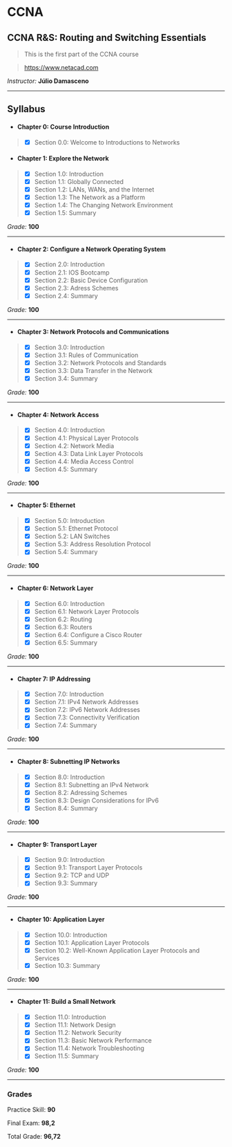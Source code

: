 # CCNA
## CCNA R&S: Routing and Switching Essentials
> This is the first part of the CCNA course

> https://www.netacad.com

*Instructor:* **Júlio Damasceno**

---

## Syllabus

* #### Chapter 0: Course Introduction
> - [x] Section 0.0: Welcome to Introductions to Networks

* #### Chapter 1: Explore the Network
> - [x] Section 1.0: Introduction
> - [x] Section 1.1: Globally Connected
> - [x] Section 1.2: LANs, WANs, and the Internet
> - [x] Section 1.3: The Network as a Platform
> - [x] Section 1.4: The Changing Network Environment
> - [x] Section 1.5: Summary

*Grade:* **100**

---

* #### Chapter 2: Configure a Network Operating System
> - [x] Section 2.0: Introduction
> - [x] Section 2.1: IOS Bootcamp
> - [x] Section 2.2: Basic Device Configuration
> - [x] Section 2.3: Adress Schemes
> - [x] Section 2.4: Summary

*Grade:* **100**

---

* #### Chapter 3: Network Protocols and Communications
> - [x] Section 3.0: Introduction
> - [x] Section 3.1: Rules of Communication
> - [x] Section 3.2: Network Protocols and Standards
> - [x] Section 3.3: Data Transfer in the Network
> - [x] Section 3.4: Summary

*Grade:* **100**

---

* #### Chapter 4: Network Access
> - [x] Section 4.0: Introduction
> - [x] Section 4.1: Physical Layer Protocols
> - [x] Section 4.2: Network Media
> - [x] Section 4.3: Data Link Layer Protocols
> - [x] Section 4.4: Media Access Control
> - [x] Section 4.5: Summary

*Grade:* **100**

---

* #### Chapter 5: Ethernet
> - [x] Section 5.0: Introduction
> - [x] Section 5.1: Ethernet Protocol
> - [x] Section 5.2: LAN Switches
> - [x] Section 5.3: Address Resolution Protocol
> - [x] Section 5.4: Summary

*Grade:* **100**

---

* #### Chapter 6: Network Layer
> - [x] Section 6.0: Introduction
> - [x] Section 6.1: Network Layer Protocols
> - [x] Section 6.2: Routing
> - [x] Section 6.3: Routers
> - [x] Section 6.4: Configure a Cisco Router
> - [x] Section 6.5: Summary

*Grade:* **100**

---

* #### Chapter 7: IP Addressing
> - [x] Section 7.0: Introduction
> - [x] Section 7.1: IPv4 Network Addresses
> - [x] Section 7.2: IPv6 Network Addresses
> - [x] Section 7.3: Connectivity Verification
> - [x] Section 7.4: Summary

*Grade:* **100**

---

* #### Chapter 8: Subnetting IP Networks
> - [x] Section 8.0: Introduction
> - [x] Section 8.1: Subnetting an IPv4 Network
> - [x] Section 8.2: Adressing Schemes
> - [x] Section 8.3: Design Considerations for IPv6
> - [x] Section 8.4: Summary

*Grade:* **100**

---

* #### Chapter 9: Transport Layer
> - [x] Section 9.0: Introduction
> - [x] Section 9.1: Transport Layer Protocols
> - [x] Section 9.2: TCP and UDP
> - [x] Section 9.3: Summary

*Grade:* **100**

---

* #### Chapter 10: Application Layer
> - [x] Section 10.0: Introduction
> - [x] Section 10.1: Application Layer Protocols
> - [x] Section 10.2: Well-Known Application Layer Protocols and Services
> - [x] Section 10.3: Summary

*Grade:* **100**
    
---

* #### Chapter 11: Build a Small Network
> - [x] Section 11.0: Introduction
> - [x] Section 11.1: Network Design
> - [x] Section 11.2: Network Security
> - [x] Section 11.3: Basic Network Performance
> - [x] Section 11.4: Network Troubleshooting
> - [x] Section 11.5: Summary

*Grade:* **100**
    
---
### Grades

Practice Skill: **90**

Final Exam: **98,2**

Total Grade: **96,72**
